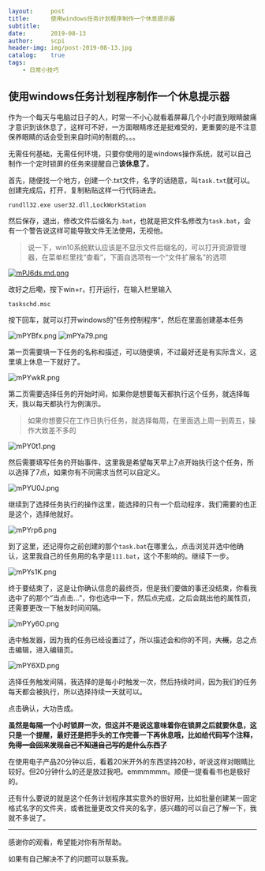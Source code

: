 ```yaml
layout:		post
title:		使用windows任务计划程序制作一个休息提示器
subtitle:	
date:		2019-08-13
author:		scpi
header-img:	img/post-2019-08-13.jpg
catalog:	true
tags:
    - 日常小技巧
```



## 使用windows任务计划程序制作一个休息提示器

作为一个每天与电脑过日子的人，时常一不小心就看着屏幕几个小时直到眼睛酸痛才意识到该休息了，这样可不好，一方面眼睛疼还是挺难受的，更重要的是不注意保养眼睛的话会受到来自时间的制裁的。。。

无需任何基础，无需任何环境，只要你使用的是windows操作系统，就可以自己制作一个定时锁屏的任务来提醒自己**该休息了**。

首先，随便找一个地方，创建一个.txt文件，名字的话随意，叫`task.txt`就可以。创建完成后，打开，复制粘贴这样一行代码进去。

```
rundll32.exe user32.dll,LockWorkStation
```

然后保存，退出，修改文件后缀名为`.bat`，也就是把文件名修改为`task.bat`，会有一个警告说这样可能导致文件无法使用，无视他。

> 说一下，win10系统默认应该是不显示文件后缀名的，可以打开资源管理器，在菜单栏里找“查看”，下面自选项有一个“文件扩展名”的选项

[![mPJ6ds.md.png](https://s2.ax1x.com/2019/08/13/mPJ6ds.md.png)](https://imgchr.com/i/mPJ6ds)

改好之后嘞，按下win+r，打开运行，在输入栏里输入

```
taskschd.msc
```

按下回车，就可以打开windows的”任务控制程序“，然后在里面创建基本任务

![mPYBfx.png](https://s2.ax1x.com/2019/08/13/mPYBfx.png)
![mPYa79.png](https://s2.ax1x.com/2019/08/13/mPYa79.png)

第一页需要填一下任务的名称和描述，可以随便填，不过最好还是有实际含义，这里填上休息一下就好了。

![mPYwkR.png](https://s2.ax1x.com/2019/08/13/mPYwkR.png)

第二页需要选择任务的开始时间，如果你是想要每天都执行这个任务，就选择每天，我以每天都执行为例演示。

> 如果你想要只在工作日执行任务，就选择每周，在里面选上周一到周五，操作大致差不多的

![mPY0t1.png](https://s2.ax1x.com/2019/08/13/mPY0t1.png)

然后需要填写任务的开始事件，这里我是希望每天早上7点开始执行这个任务，所以选择了7点，如果你有不同需求当然可以自定义。

![mPYU0J.png](https://s2.ax1x.com/2019/08/13/mPYU0J.png)

继续到了选择任务执行的操作这里，能选择的只有一个启动程序，我们需要的也正是这个，选择他就好。

![mPYrp6.png](https://s2.ax1x.com/2019/08/13/mPYrp6.png)

到了这里，还记得你之前创建的那个`task.bat`在哪里么，点击浏览并选中他确认，这里我自己的任务用的名字是`111.bat`，这个不影响的。继续下一步。

![mPYs1K.png](https://s2.ax1x.com/2019/08/13/mPYs1K.png)

终于要结束了，这是让你确认信息的最终页，但是我们要做的事还没结束，你看我选中了的那个“当点击...”，你也选中一下，然后点完成，之后会跳出他的属性页，还需要更改一下触发时间间隔。

![mPYy6O.png](https://s2.ax1x.com/2019/08/13/mPYy6O.png)

选中触发器，因为我的任务已经设置过了，所以描述会和你的不同，~~大概~~，总之点击编辑，进入编辑页。

![mPY6XD.png](https://s2.ax1x.com/2019/08/13/mPY6XD.png)

选择任务触发间隔，我选择的是每小时触发一次，然后持续时间，因为我们的任务每天都会被执行，所以选择持续一天就可以。

点击确认，大功告成。

**虽然是每隔一个小时锁屏一次，但这并不是说这意味着你在锁屏之后就要休息，这只是一个提醒，最好还是把手头的工作完善一下再休息哦，比如给代码写个注释，~~免得一会回来发现自己不知道自己写的是什么东西了~~**

在使用电子产品20分钟以后，看着20米开外的东西坚持20秒，听说这样对眼睛比较好。但20分钟什么的还是放过我吧。emmmmmm。顺便一提看看书也是极好的。

还有什么要说的就是这个任务计划程序其实意外的很好用，比如批量创建某一固定格式名字的文件夹，或者批量更改文件夹的名字，感兴趣的可以自己了解一下，我就不多说了。

***

感谢你的观看，希望能对你有所帮助。

如果有自己解决不了的问题可以联系我。

